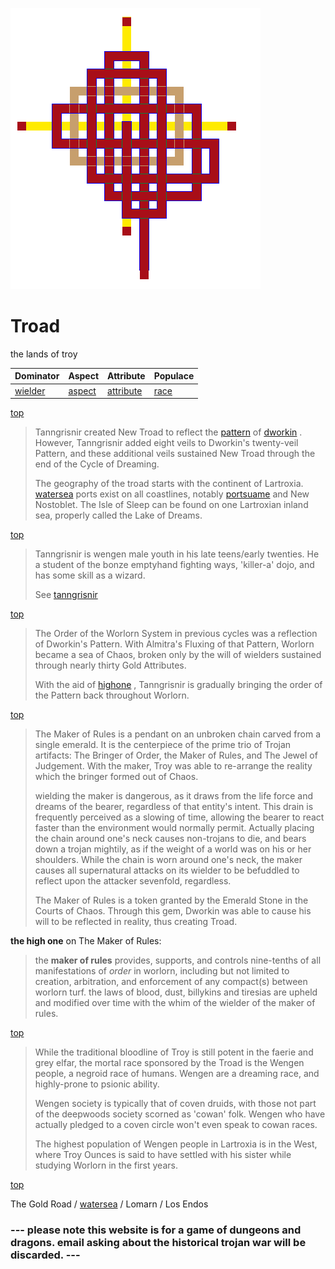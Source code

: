 ![pattern](assets/pattern.gif)

# Troad

the lands of troy

|  Dominator           |  Aspect            |  Attribute               |  Populace      | 
| -------------------- | ------------------ | ------------------------ | -------------- | 
|  [wielder](wielder)  |  [aspect](aspect)  |  [attribute](attribute)  |  [race](race)  | 

 [top](#top) 
>
>  Tanngrisnir created New Troad to reflect the  [pattern](pattern.md)  of  [dworkin](dworkin.md) . However, Tanngrisnir added eight veils to Dworkin's twenty-veil Pattern, and these additional veils sustained New Troad through the end of the Cycle of Dreaming.
>
>  The geography of the troad starts with the continent of Lartroxia.  [watersea](watersea.md)  ports exist on all coastlines, notably  [portsuame](portsuame.md)  and New Nostoblet. The Isle of Sleep can be found on one Lartroxian inland sea, properly called the Lake of Dreams.

 [top](#top) 
>
>  Tanngrisnir is wengen male youth in his late teens/early twenties. He a student of the bonze emptyhand fighting ways, 'killer-a' dojo, and has some skill as a wizard.
>
>  See  [tanngrisnir](tanngrisnir.md) 

 [top](#top) 
>
>  The Order of the Worlorn System in previous cycles was a reflection of Dworkin's Pattern. With Almitra's Fluxing of that Pattern, Worlorn became a sea of Chaos, broken only by the will of wielders sustained through nearly thirty Gold Attributes.
>
>  With the aid of  [highone](highone.md) , Tanngrisnir is gradually bringing the order of the Pattern back throughout Worlorn. 

 [top](#top) 
>
>  The Maker of Rules is a pendant on an unbroken chain carved from a single emerald. It is the centerpiece of the prime trio of Trojan artifacts: The Bringer of Order, the Maker of Rules, and The Jewel of Judgement. With the maker, Troy was able to re-arrange the reality which the bringer formed out of Chaos.
>
>  wielding the maker is dangerous, as it draws from the life force and dreams of the bearer, regardless of that entity's intent. This drain is frequently perceived as a slowing of time, allowing the bearer to react faster than the environment would normally permit. Actually placing the chain around one's neck causes non-trojans to die, and bears down a trojan mightily, as if the weight of a world was on his or her shoulders. While the chain is worn around one's neck, the maker causes all supernatural attacks on its wielder to be befuddled to reflect upon the attacker sevenfold, regardless.
>
>  The Maker of Rules is a token granted by the Emerald Stone in the Courts of Chaos. Through this gem, Dworkin was able to cause his will to be reflected in reality, thus creating Troad.

 **the high one** on The Maker of Rules:
>
>  the **maker of rules** provides, supports, and controls nine-tenths of all manifestations of *order* in worlorn, including but not limited to creation, arbitration, and enforcement of any compact(s) between worlorn turf. the laws of blood, dust, billykins and tiresias are upheld and modified over time with the whim of the wielder of the maker of rules.

 [top](#top) 
>
>  While the traditional bloodline of Troy is still potent in the faerie and grey elfar, the mortal race sponsored by the Troad is the Wengen people, a negroid race of humans. Wengen are a dreaming race, and highly-prone to psionic ability.
>
>  Wengen society is typically that of coven druids, with those not part of the deepwoods society scorned as 'cowan' folk. Wengen who have actually pledged to a coven circle won't even speak to cowan races.
>
>  The highest population of Wengen people in Lartroxia is in the West, where Troy Ounces is said to have settled with his sister while studying Worlorn in the first years.

 [top](#top) 

The Gold Road /  [watersea](watersea.md)  / Lomarn / Los Endos

###  --- please note this website is for a game of dungeons and dragons. email asking about the historical trojan war will be discarded. --- 

 